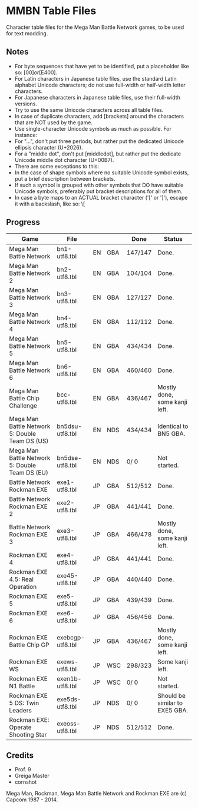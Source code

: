 MMBN Table Files
================
Character table files for the Mega Man Battle Network games, to be used for text modding.

Notes
-----
* For byte sequences that have yet to be identified, put a placeholder like so: [$00] or [$E400].
* For Latin characters in Japanese table files, use the standard Latin alphabet Unicode characters; do not use full-width or half-width letter characters.
* For Japanese characters in Japanese table files, use their full-width versions.
* Try to use the same Unicode characters across all table files.
* In case of duplicate characters, add [brackets] around the characters that are NOT used by the game.
* Use single-character Unicode symbols as much as possible. For instance:
* For "...", don't put three periods, but rather put the dedicated Unicode ellipsis character (U+2026).
* For a "middle dot", don't put [middledot], but rather put the dedicate Unicode middle dot character (U+00B7).
* There are some exceptions to this:
* In the case of shape symbols where no suitable Unicode symbol exists, put a brief description between brackets.
* If such a symbol is grouped with other symbols that DO have suitable Unicode symbols, preferably put bracket descriptions for all of them.
* In case a byte maps to an ACTUAL bracket character ('[' or ']'), escape it with a backslash, like so: \\[

Progress
--------
| Game                                           | File             |    |     | Done    | Status				|
|------------------------------------------------|------------------|----|-----|---------|--------------------------------------|
| Mega Man Battle Network                        | bn1-utf8.tbl     | EN | GBA | 147/147 | Done.				|
| Mega Man Battle Network 2                      | bn2-utf8.tbl     | EN | GBA | 104/104 | Done.				|
| Mega Man Battle Network 3                      | bn3-utf8.tbl     | EN | GBA | 127/127 | Done.				|
| Mega Man Battle Network 4                      | bn4-utf8.tbl     | EN | GBA | 112/112 | Done.				|
| Mega Man Battle Network 5                      | bn5-utf8.tbl     | EN | GBA | 434/434 | Done.				|
| Mega Man Battle Network 6                      | bn6-utf8.tbl     | EN | GBA | 460/460 | Done.				|
| Mega Man Battle Chip Challenge                 | bcc-utf8.tbl     | EN | GBA | 436/467 | Mostly done, some kanji left.	|
| Mega Man Battle Network 5: Double Team DS (US) | bn5dsu-utf8.tbl  | EN | NDS | 434/434 | Identical to BN5 GBA.		|
| Mega Man Battle Network 5: Double Team DS (EU) | bn5dse-utf8.tbl  | EN | NDS |   0/  0 | Not started.				|
| Battle Network Rockman EXE                     | exe1-utf8.tbl    | JP | GBA | 512/512 | Done.				|
| Battle Network Rockman EXE 2                   | exe2-utf8.tbl    | JP | GBA | 441/441 | Done.				|
| Battle Network Rockman EXE 3                   | exe3-utf8.tbl    | JP | GBA | 466/478 | Mostly done, some kanji left.	|
| Rockman EXE 4                                  | exe4-utf8.tbl    | JP | GBA | 441/441 | Done.				|
| Rockman EXE 4.5: Real Operation                | exe45-utf8.tbl   | JP | GBA | 440/440 | Done.				|
| Rockman EXE 5                                  | exe5-utf8.tbl    | JP | GBA | 439/439 | Done.				|
| Rockman EXE 6                                  | exe6-utf8.tbl    | JP | GBA | 456/456 | Done.				|
| Rockman EXE Battle Chip GP                     | exebcgp-utf8.tbl | JP | GBA | 436/467 | Mostly done, some kanji left.	|
| Rockman EXE WS                                 | exews-utf8.tbl   | JP | WSC | 298/323 | Some kanji left.			|
| Rockman EXE N1 Battle                          | exen1b-utf8.tbl  | JP | WSC |   0/  0 | Not started.				|
| Rockman EXE 5 DS: Twin Leaders                 | exe5ds-utf8.tbl  | JP | NDS |   0/  0 | Should be similar to EXE5 GBA.	|
| Rockman EXE: Operate Shooting Star             | exeoss-utf8.tbl  | JP | NDS | 512/512 | Done.				|

Credits
-------
* Prof. 9
* Greiga Master
* cornshot

Mega Man, Rockman, Mega Man Battle Network and Rockman EXE are (c) Capcom 1987 - 2014.
